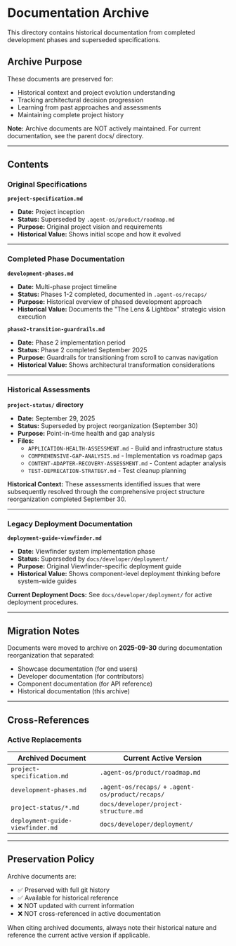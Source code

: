 # Documentation Archive

This directory contains historical documentation from completed development phases and superseded specifications.

## Archive Purpose

These documents are preserved for:
- Historical context and project evolution understanding
- Tracking architectural decision progression
- Learning from past approaches and assessments
- Maintaining complete project history

**Note:** Archive documents are NOT actively maintained. For current documentation, see the parent docs/ directory.

---

## Contents

### Original Specifications

**`project-specification.md`**
- **Date:** Project inception
- **Status:** Superseded by `.agent-os/product/roadmap.md`
- **Purpose:** Original project vision and requirements
- **Historical Value:** Shows initial scope and how it evolved

---

### Completed Phase Documentation

**`development-phases.md`**
- **Date:** Multi-phase project timeline
- **Status:** Phases 1-2 completed, documented in `.agent-os/recaps/`
- **Purpose:** Historical overview of phased development approach
- **Historical Value:** Documents the "The Lens & Lightbox" strategic vision execution

**`phase2-transition-guardrails.md`**
- **Date:** Phase 2 implementation period
- **Status:** Phase 2 completed September 2025
- **Purpose:** Guardrails for transitioning from scroll to canvas navigation
- **Historical Value:** Shows architectural transformation considerations

---

### Historical Assessments

**`project-status/` directory**
- **Date:** September 29, 2025
- **Status:** Superseded by project reorganization (September 30)
- **Purpose:** Point-in-time health and gap analysis
- **Files:**
  - `APPLICATION-HEALTH-ASSESSMENT.md` - Build and infrastructure status
  - `COMPREHENSIVE-GAP-ANALYSIS.md` - Implementation vs roadmap gaps
  - `CONTENT-ADAPTER-RECOVERY-ASSESSMENT.md` - Content adapter analysis
  - `TEST-DEPRECATION-STRATEGY.md` - Test cleanup planning

**Historical Context:** These assessments identified issues that were subsequently resolved through the comprehensive project structure reorganization completed September 30.

---

### Legacy Deployment Documentation

**`deployment-guide-viewfinder.md`**
- **Date:** Viewfinder system implementation phase
- **Status:** Superseded by `docs/developer/deployment/`
- **Purpose:** Original Viewfinder-specific deployment guide
- **Historical Value:** Shows component-level deployment thinking before system-wide guides

**Current Deployment Docs:** See `docs/developer/deployment/` for active deployment procedures.

---

## Migration Notes

Documents were moved to archive on **2025-09-30** during documentation reorganization that separated:
- Showcase documentation (for end users)
- Developer documentation (for contributors)
- Component documentation (for API reference)
- Historical documentation (this archive)

---

## Cross-References

### Active Replacements

| Archived Document | Current Active Version |
|-------------------|------------------------|
| `project-specification.md` | `.agent-os/product/roadmap.md` |
| `development-phases.md` | `.agent-os/recaps/` + `.agent-os/product/recaps/` |
| `project-status/*.md` | `docs/developer/project-structure.md` |
| `deployment-guide-viewfinder.md` | `docs/developer/deployment/` |

---

## Preservation Policy

Archive documents are:
- ✅ Preserved with full git history
- ✅ Available for historical reference
- ❌ NOT updated with current information
- ❌ NOT cross-referenced in active documentation

When citing archived documents, always note their historical nature and reference the current active version if applicable.